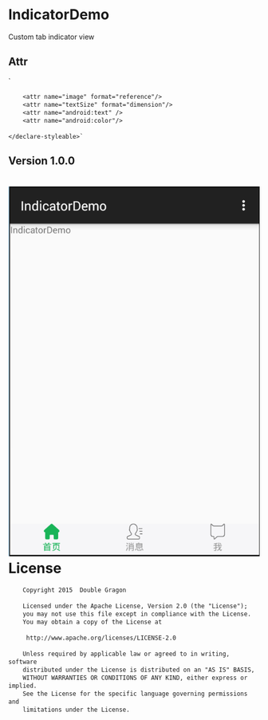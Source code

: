 # IndicatorDemo
Custom tab indicator view

## Attr
`<declare-styleable name="IndicatorView">

        <attr name="image" format="reference"/>
        <attr name="textSize" format="dimension"/>
        <attr name="android:text" />
        <attr name="android:color"/>

    </declare-styleable>`

## Version 1.0.0
![image](https://github.com/doubleDragon/IndicatorDemo/raw/master/screenshots/indicator.png)
License
============

        Copyright 2015  Double Gragon

        Licensed under the Apache License, Version 2.0 (the "License");
        you may not use this file except in compliance with the License.
        You may obtain a copy of the License at

         http://www.apache.org/licenses/LICENSE-2.0

        Unless required by applicable law or agreed to in writing, software
        distributed under the License is distributed on an "AS IS" BASIS,
        WITHOUT WARRANTIES OR CONDITIONS OF ANY KIND, either express or implied.
        See the License for the specific language governing permissions and
        limitations under the License.

